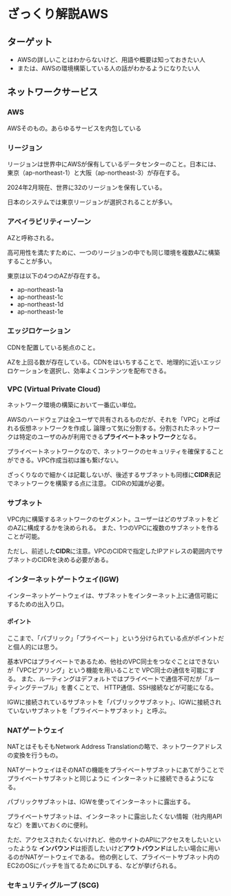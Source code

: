 # ざっくり解説AWS

## ターゲット
- AWSの詳しいことはわからないけど、用語や概要は知っておきたい人
- または、AWSの環境構築している人の話がわかるようになりたい人


## ネットワークサービス

### AWS

AWSそのもの。あらゆるサービスを内包している

### リージョン

リージョンは世界中にAWSが保有しているデータセンターのこと。日本には、東京（ap-northeast-1）と大阪（ap-northeast-3）が存在する。

2024年2月現在、世界に32のリージョンを保有している。

日本のシステムでは東京リージョンが選択されることが多い。

### アベイラビリティーゾーン

AZと呼称される。

高可用性を満たすために、一つのリージョンの中でも同じ環境を複数AZに構築することが多い。

東京は以下の4つのAZが存在する。
- ap-northeast-1a
- ap-northeast-1c
- ap-northeast-1d
- ap-northeast-1e

### エッジロケーション
CDNを配置している拠点のこと。

AZを上回る数が存在している。CDNをはいちすることで、地理的に近いエッジロケーションを選択し、効率よくコンテンツを配布できる。

### VPC (Virtual Private Cloud)

ネットワーク環境の構築において一番広い単位。

AWSのハードウェアは全ユーザで共有されるものだが、それを「VPC」と呼ばれる仮想ネットワークを作成し
論理って気に分割する。分割されたネットワークは特定のユーザのみが利用できる**プライベートネットワーク**となる。

プライベートネットワークなので、ネットワークのセキュリティを確保することができる。VPC作成当初は誰も繋げない。

ざっくりなので細かくは記載しないが、後述するサブネットも同様に**CIDR**表記でネットワークを構築する点に注意。
CIDRの知識が必要。

### サブネット

VPC内に構築するネットワークのセグメント。ユーザーはどのサブネットをどのAZに構成するかを決められる。
また、1つのVPCに複数のサブネットを作ることが可能。

ただし、前述した**CIDR**に注意。VPCのCIDRで指定したIPアドレスの範囲内でサブネットのCIDRを決める必要がある。

### インターネットゲートウェイ(IGW)

インターネットゲートウェイは、サブネットをインターネット上に通信可能にするための出入り口。

#### ポイント

ここまで、「パブリック」「プライベート」という分けられている点がポイントだと個人的には思う。

基本VPCはプライベートであるため、他社のVPC同士をつなぐことはできないが「VPCピアリング」という機能を用いることで
VPC同士の通信を可能にする。
また、ルーティングはデフォルトではプライベートで通信不可だが「ルーティングテーブル」を書くことで、
HTTP通信、SSH接続などが可能になる。

IGWに接続されているサブネットを「パブリックサブネット」、IGWに接続されていないサブネットを「プライベートサブネット」と呼ぶ。

### NATゲートウェイ

NATとはそもそもNetwork Address Translationの略で、ネットワークアドレスの変換を行うもの。

NATゲートウェイはそのNATの機能をプライベートサブネットにあてがうことでプライベートサブネットと同じように
インターネットに接続できるようになる。

パブリックサブネットは、IGWを使ってインターネットに露出する。

プライベートサブネットは、インターネットに露出したくない情報（社内用APIなど）を置いておくのに便利。

ただ、アクセスされたくないけれど、他のサイトのAPIにアクセスをしたいといったような
**インバウンド**は拒否したいけど**アウトバウンド**はしたい場合に用いるのがNATゲートウェイである。
他の例として、プライベートサブネット内のEC2のOSにパッチを当てるためにDLする、などが挙げられる。

### セキュリティグループ (SCG)


